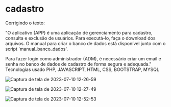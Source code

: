 # cadastro
Corrigindo o texto:

"O aplicativo (APP) é uma aplicação de gerenciamento para cadastro, consulta e exclusão de usuários. Para executá-lo, faça o download dos arquivos. O manual para criar o banco de dados está disponível junto com o script 'manual_banco_dados'.

Para fazer login como administrador (ADM), é necessário criar um email e senha no banco de dados de cadastro de forma segura e adequada."
Tecnologias usado PHP, JAVASCRIPT, HTML, CSS, BOOTSTRAP, MYSQL


![Captura de tela de 2023-07-10 12-26-59](https://github.com/Fendora-w/cadastro/assets/69772177/175743c0-b409-4c2a-8719-845b67b3f0d2)

![Captura de tela de 2023-07-10 12-27-49](https://github.com/Fendora-w/cadastro/assets/69772177/1a4b8bcd-653c-46d8-b460-a39d059935c5)

![Captura de tela de 2023-07-10 12-52-53](https://github.com/Fendora-w/cadastro/assets/69772177/31093cba-7aae-4aa6-a4ea-6348a89cd580)
